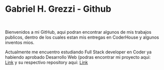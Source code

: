 <!DOCTYPE html>
<html lang="en">
<head>
    <meta charset="UTF-8">
    <meta http-equiv="X-UA-Compatible" content="IE=edge">
    <meta name="viewport" content="width=device-width, initial-scale=1.0">
</head>
<body>
    <h1>Gabriel H. Grezzi - Github</h1><br>
    <p>Bienvenidos a mi GitHub, aqui podran encontrar algunos de mis trabajos publicos, 
        dentro de los cuales estan mis entregas en CoderHouse y algunos inventos mios.
    </p>
<p>Actualmente me encuentro estudiando Full Stack developer en Coder ya habiendo aprobado Desarrollo Web (podras encontrar mi proyecto aqui: <a href="http://pipiwool.epizy.com/">Link</a> y su respectivo repository aqui: <a href="https://github.com/ggrezzi/PF-Grezzi">Link</a></p>
</body>
</html>
